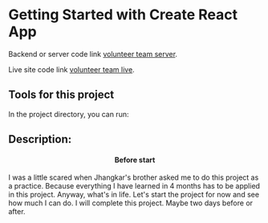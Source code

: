 # Getting Started with Create React App

Backend or server code link [volunteer team server](https://github.com/facebook/create-react-app).

Live site code link [volunteer team live](https://github.com/facebook/create-react-app).

## Tools for this project

In the project directory, you can run:

## Description:

<h4 style="text-align: center;">Before start</h4>

I was a little scared when Jhangkar's brother asked me to do this project as a practice. Because everything I have learned in 4 months has to be applied in this project. Anyway, what's in life. Let's start the project for now and see how much I can do. I will complete this project. Maybe two days before or after.

